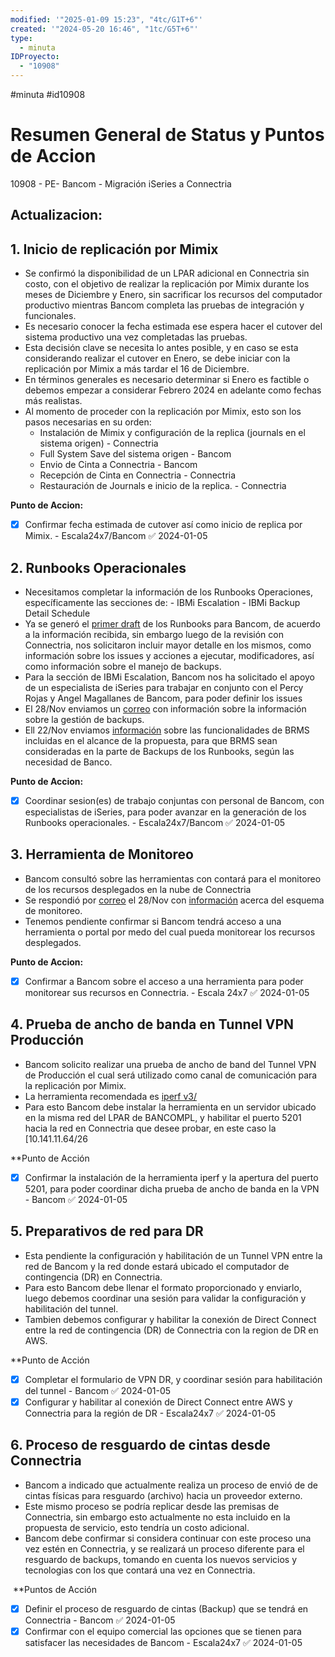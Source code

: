 ```yaml
---
modified: '"2025-01-09 15:23", "4tc/G1T+6"'
created: '"2024-05-20 16:46", "1tc/G5T+6"'
type:
  - minuta
IDProyecto:
  - "10908"
---
```

#minuta
#id10908 


# Resumen General de Status y Puntos de Accion
10908 - PE- Bancom - Migración iSeries a Connectria
## Actualizacion:

## 1. Inicio de replicación por Mimix
- Se confirmó la disponibilidad de un LPAR adicional en Connectria sin costo, con el objetivo de realizar la replicación por Mimix durante los meses de Diciembre  y Enero, sin sacrificar los recursos del computador productivo mientras Bancom completa las pruebas de integración y funcionales.
- Es necesario conocer la fecha estimada ese espera hacer el cutover del sistema productivo una vez completadas las pruebas.
- Esta  decisión clave  se necesita lo antes posible, y en caso se esta considerando realizar el cutover en Enero, se debe iniciar con la replicación por Mimix a más tardar el 16 de Diciembre.
- En términos generales es necesario determinar si Enero es factible o debemos empezar a considerar Febrero 2024 en adelante como fechas más realistas.
- Al momento de proceder con la replicación por Mimix, esto son los pasos necesarias en su orden:
	- Instalación de Mimix y configuración de la replica (journals en el sistema origen) - Connectria
	- Full System Save del sistema origen - Bancom
	- Envio de Cinta a Connectria - Bancom
	- Recepción de Cinta en Connectria - Connectria
	- Restauración de Journals e inicio de la replica. - Connectria

**Punto de Accion:** 
- [x] Confirmar fecha estimada de cutover así como inicio de replica por Mimix. - Escala24x7/Bancom ✅ 2024-01-05
	
## 2. Runbooks Operacionales
- Necesitamos completar la información de los Runbooks Operaciones, específicamente las secciones de:
		- IBMi Escalation
		- IBMi Backup Detail Schedule
- Ya se generó el [primer draft](https://drive.google.com/file/d/1Jo5_DCRLDzKmUq1oOorg190a2MsknZgz/view?usp=drive_link) de los Runbooks para Bancom, de acuerdo a la información recibida, sin embargo luego de la revisión con Connectria, nos solicitaron incluir mayor detalle en los mismos, como información sobre los issues y acciones a ejecutar, modificadores,  así como información sobre el manejo de backups.
- Para la sección de IBMi Escalation, Bancom nos ha solicitado el apoyo de un especialista de iSeries para trabajar en conjunto con el Percy Rojas y Angel Magallanes de Bancom, para poder definir los issues 
- El 28/Nov enviamos un [correo](https://drive.google.com/open?id=10vJfPGTeal5qlOFG_KRr7AUpLRnD9DHN&usp=drive_fs) con información sobre la información sobre la gestión de backups.
- Ell 22/Nov enviamos [información](https://drive.google.com/open?id=11-USbSHQXmuMJujUk1IMYLzM2qeqMuls&usp=drive_fs) sobre las funcionalidades de BRMS incluidas en el alcance de la propuesta, para que BRMS sean consideradas en la parte de Backups de los Runbooks, según las necesidad de Banco.

**Punto de Accion:** 
- [x] Coordinar sesion(es) de trabajo conjuntas con personal de Bancom, con especialistas de iSeries, para poder avanzar en la generación de los Runbooks operacionales. - Escala24x7/Bancom ✅ 2024-01-05
## 3.  Herramienta de Monitoreo
- Bancom consultó sobre las herramientas con contará para el monitoreo de los recursos desplegados en la nube de Connectria
- Se respondió por [correo](https://drive.google.com/file/d/10nM10mRTAP0w_WF8Y2pKgrfL2dscDCAI/view?usp=drive_link) el 28/Nov con [información](https://docs.google.com/document/d/1TH54pL-8IEH9I5EJ65jWnBFl6rnCazjk/edit?usp=drive_link&ouid=113585357126348739616&rtpof=true&sd=true) acerca del esquema de monitoreo.
- Tenemos pendiente confirmar si Bancom tendrá acceso a una herramienta o portal por medo del cual pueda monitorear los recursos desplegados.

**Punto de Accion:** 
- [x] Confirmar a Bancom sobre el acceso a una herramienta para poder monitorear sus recursos en Connectria. - Escala 24x7 ✅ 2024-01-05
## 4.  Prueba de ancho de banda en Tunnel VPN Producción
- Bancom solicito realizar una prueba de ancho de band del Tunnel VPN de Producción el cual será utilizado como canal de comunicación para la replicación por Mimix.
- La herramienta recomendada es [iperf v3/](https://iperf.fr/)
- Para esto Bancom debe instalar la herramienta en un servidor ubicado en la misma red del LPAR de BANCOMPL, y habilitar el puerto 5201 hacia la red en Connectria que desee probar, en este caso la [10.141.11.64/26

**Punto de Acción
- [x] Confirmar la instalación de la herramienta iperf y la apertura del puerto 5201, para poder coordinar dicha prueba de ancho de banda en la VPN - Bancom ✅ 2024-01-05

## 5.  Preparativos de red para DR
-  Esta pendiente la configuración y habilitación de un Tunnel VPN entre la red de Bancom y la red donde estará ubicado el computador de contingencia (DR) en Connectria.
- Para esto Bancom debe llenar el formato proporcionado y enviarlo, luego debemos coordinar una sesión para validar la configuración y habilitación del tunnel.
- Tambien debemos configurar y habilitar la conexión de Direct Connect entre la red de contingencia (DR) de Connectria con la region de DR en AWS.

**Punto de Acción
- [x] Completar el formulario de VPN DR, y coordinar sesión para habilitación del tunnel - Bancom ✅ 2024-01-05
- [x] Configurar y habilitar al conexión de Direct Connect entre AWS y Connectria para la región de DR - Escala24x7 ✅ 2024-01-05

## 6.  Proceso de resguardo de cintas desde Connectria
- Bancom a indicado que actualmente realiza un proceso de envió de de cintas físicas para resguardo (archivo) hacia un proveedor externo.
- Este mismo proceso se podría replicar desde las premisas de Connectria, sin embargo esto actualmente no esta incluido en la propuesta de servicio, esto tendría un costo adicional.
- Bancom debe confirmar si considera continuar con este proceso una vez estén en Connectria, y se realizará un proceso diferente para el resguardo de backups, tomando en cuenta los nuevos servicios y tecnologias con los que contará una vez en Connectria.

 **Puntos de Acción
- [x] Definir el proceso de resguardo de cintas (Backup) que se tendrá en Connectria - Bancom ✅ 2024-01-05
- [x] Confirmar con el equipo comercial las opciones que se tienen para satisfacer las necesidades de Bancom - Escala24x7 ✅ 2024-01-05